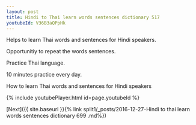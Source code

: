 ```yaml
---
layout: post
title: Hindi to Thai learn words sentences dictionary 517 
youtubeId: V36B3aQPpHk
---
```

 
 
Helps to learn Thai words and sentences for Hindi speakers.

Opportunitiy to repeat the words sentences. 

Practice Thai language. 
 
10 minutes practice every day. 
 
How to learn Thai words and sentences for Hindi speakers 
 
{% include youtubePlayer.html id=page.youtubeId %}
 
 
[Next]({{ site.baseurl }}{% link  split1/_posts/2016-12-27-Hindi to thai learn words sentences dictionary 699 .md%})
 
